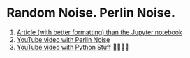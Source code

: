 # Random Noise. Perlin Noise.

1. [Article (with better formatting) than the Jupyter notebook](https://www.vitoshacademy.com/noise-random-noise-perlin-noise-with-jupyter-notebook/)
2. [YouTube video with Perlin Noise](https://youtu.be/5ojp-KPDsLk)
3. [YouTube video with Python Stuff](https://www.youtube.com/playlist?list=PLHvb-qAb0DaEgW57urUnKr1Z7uy8a3YLS)
🌵:cat:🥇🧁
